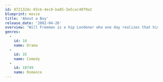 ```yaml
---
id: 8721324c-93cb-4ec9-ba85-3e5cac40f9a2
blueprint: movie
title: 'About a Boy'
release_date: '2002-04-26'
overview: "Will Freeman is a hip Londoner who one day realizes that his friends are all involved with the responsibilities of married life and that leaves him alone in the cold. Passing himself off as a single father, he starts to meet a string of single mums, confident in his ability to leave them behind when they start to ask for a commitment. But Will's hope of a continued bachelorhood is interrupted when he meets 12-year old Marcus, in many ways his complete opposite."
genres:
  -
    id: 18
    name: Drama
  -
    id: 35
    name: Comedy
  -
    id: 10749
    name: Romance
---
```

